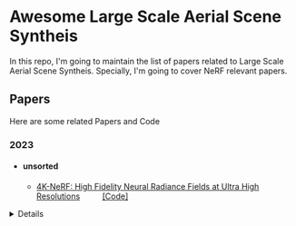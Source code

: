 
# Awesome Large Scale Aerial Scene Syntheis

In this repo, I'm going to maintain the list of papers related to Large Scale Aerial Scene Syntheis. Specially, I'm going to cover NeRF relevant papers.  


## Papers

Here are some related Papers and Code 

### 2023

* #### unsorted 
  - [4K-NeRF: High Fidelity Neural Radiance Fields at Ultra High Resolutions](https://arxiv.org/abs/2212.04701)  &nbsp;&nbsp;&nbsp;&nbsp;&nbsp;&nbsp;&nbsp;&nbsp;&nbsp;[[Code]](https://github.com/frozoul/4K-NeRF) 
<details> 
        
  In this paper, we present a novel and effective framework, named 4K-NeRF, to pursue high fidelity view synthesis on the challenging scenarios of ultra high resolutions, building on the methodology of neural radiance fields (NeRF). The rendering procedure of NeRF-based methods typically relies on a pixel-wise manner in which rays (or pixels) are treated independently on both training and inference phases, limiting its representational ability on describing subtle details, especially when lifting to a extremely high resolution. We address the issue by exploring ray correlation to enhance high-frequency details recovery. Particularly, we use the 3D-aware encoder to model geometric information effectively in a lower resolution space and recover fine details through the 3D-aware decoder, conditioned on ray features and depths estimated by the encoder. Joint training with patch-based sampling further facilitates our method incorporating the supervision from perception oriented regularization beyond pixel-wise loss. Benefiting from the use of geometry-aware local context, our method can significantly boost rendering quality on high-frequency details compared with modern NeRF methods, and achieve the state-of-the-art visual quality on 4K ultra-high-resolution scenario.  
< details/> 

  - [NeRDi: Single-View NeRF Synthesis with Language-Guided Diffusion as General Image Priors](https://arxiv.org/abs/2212.03267)  &nbsp;&nbsp;&nbsp;&nbsp;&nbsp;&nbsp;&nbsp;&nbsp;&nbsp;[Code]
    > 2D-to-3D reconstruction is an ill-posed problem, yet humans are good at solving this problem due to their prior knowledge of the 3D world developed over years. Driven by this observation, we propose NeRDi, a single-view NeRF synthesis framework with general image priors from 2D diffusion models. Formulating single-view reconstruction as an image-conditioned 3D generation problem, we optimize the NeRF representations by minimizing a diffusion loss on its arbitrary view renderings with a pretrained image diffusion model under the input-view constraint. We leverage off-the-shelf vision-language models and introduce a two-section language guidance as conditioning inputs to the diffusion model. This is essentially helpful for improving multiview content coherence as it narrows down the general image prior conditioned on the semantic and visual features of the single-view input image. Additionally, we introduce a geometric loss based on estimated depth maps to regularize the underlying 3D geometry of the NeRF. Experimental results on the DTU MVS dataset show that our method can synthesize novel views with higher quality even compared to existing methods trained on this dataset. We also demonstrate our generalizability in zero-shot NeRF synthesis for in-the-wild images.


  - [GARF:Geometry-Aware Generalized Neural Radiance Field](https://arxiv.org/abs/2212.02280)  &nbsp;&nbsp;&nbsp;&nbsp;&nbsp;&nbsp;&nbsp;&nbsp;&nbsp;[Code]

    > Neural Radiance Field (NeRF) has revolutionized free viewpoint rendering tasks and achieved impressive results. However, the efficiency and accuracy problems hinder its wide applications. To address these issues, we propose Geometry-Aware Generalized Neural Radiance Field (GARF) with a geometry-aware dynamic sampling (GADS) strategy to perform real-time novel view rendering and unsupervised depth estimation on unseen scenes without per-scene optimization. Distinct from most existing generalized NeRFs, our framework infers the unseen scenes on both pixel-scale and geometry-scale with only a few input images. More specifically, our method learns common attributes of novel-view synthesis by an encoder-decoder structure and a point-level learnable multi-view feature fusion module which helps avoid occlusion. To preserve scene characteristics in the generalized model, we introduce an unsupervised depth estimation module to derive the coarse geometry, narrow down the ray sampling interval to proximity space of the estimated surface and sample in expectation maximum position, constituting Geometry-Aware Dynamic Sampling strategy (GADS). Moreover, we introduce a Multi-level Semantic Consistency loss (MSC) to assist more informative representation learning. Extensive experiments on indoor and outdoor datasets show that comparing with state-of-the-art generalized NeRF methods, GARF reduces samples by more than 25\%, while improving rendering quality and 3D geometry estimation. 



### 2022

* #### CVPR

  - [Mega-NERF: Scalable Construction of Large-Scale NeRFs for Virtual Fly-Throughs](https://arxiv.org/abs/2112.10703)  &nbsp;&nbsp;&nbsp;&nbsp;&nbsp;&nbsp;&nbsp;&nbsp;&nbsp;[[Code]](https://github.com/cmusatyalab/mega-nerf)

    > We use neural radiance fields (NeRFs) to build interactive 3D environments from large-scale visual captures spanning buildings or even multiple city blocks collected primarily from drones. In contrast to single object scenes (on which NeRFs are traditionally evaluated), our scale poses multiple challenges including (1) the need to model thousands of images with varying lighting conditions, each of which capture only a small subset of the scene, (2) prohibitively large model capacities that make it infeasible to train on a single GPU, and (3) significant challenges for fast rendering that would enable interactive fly-throughs. To address these challenges, we begin by analyzing visibility statistics for large-scale scenes, motivating a sparse network structure where parameters are specialized to different regions of the scene. We introduce a simple geometric clustering algorithm for data parallelism that partitions training images (or rather pixels) into different NeRF submodules that can be trained in parallel.We evaluate our approach on existing datasets (Quad 6k and UrbanScene3D) as well as against our own drone footage, improving training speed by 3x and PSNR by 12%. We also evaluate recent NeRF fast renderers on top of Mega-NeRF and introduce a novel method that exploits temporal coherence. Our technique achieves a 40x speedup over conventional NeRF rendering while remaining within 0.8 db in PSNR quality, exceeding the fidelity of existing fast renderers. 

  - [Block-NeRF: Scalable Large Scene Neural View Synthesis](https://waymo.com/research/block-nerf/)  &nbsp;&nbsp;&nbsp;&nbsp;&nbsp;&nbsp;&nbsp;&nbsp;&nbsp;[Code] 
    
    > We present Block-NeRF, a variant of Neural Radiance Fields that can represent large-scale environments. Specifically, we demonstrate that when scaling NeRF to render city-scale scenes spanning multiple blocks, it is vital to decompose the scene into individually trained NeRFs. This decomposition decouples rendering time from scene size, enables rendering to scale to arbitrarily large environments, and allows per-block updates of the environment. We adopt several architectural changes to make NeRF robust to data captured over months under different environmental conditions. We add appearance embeddings, learned pose refinement, and controllable exposure to each individual NeRF, and introduce a procedure for aligning appearance between adjacent NeRFs so that they can be seamlessly combined. We build a grid of Block-NeRFs from 2.8 million images to create the largest neural scene representation to date, capable of rendering an entire neighborhood of San Francisco. 

  - [Urban Radiance Fields](https://urban-radiance-fields.github.io/)  &nbsp;&nbsp;&nbsp;&nbsp;&nbsp;&nbsp;&nbsp;&nbsp;&nbsp;[Code]
   
    > The goal of this work is to perform 3D reconstruction and novel view synthesis from data captured by scanning platforms commonly deployed for world mapping in urban outdoor environments (e.g., Street View). Given a sequence of posed RGB images and lidar sweeps acquired by cameras and scanners moving through an outdoor scene, we produce a model from which 3D surfaces can be extracted and novel RGB images can be synthesized. Our approach extends Neural Radiance Fields, which has been demonstrated to synthesize realistic novel images for small scenes in controlled settings, with new methods for leveraging asynchronously captured lidar data, for addressing exposure variation between captured images, and for leveraging predicted image segmentations to supervise densities on rays pointing at the sky. Each of these three extensions provides significant performance improvements in experiments on Street View data. Our system produces state-of-the-art 3D surface reconstructions and synthesizes higher quality novel views in comparison to both traditional methods (e.g.~COLMAP) and recent neural representations (e.g.~Mip-NeRF). 





* #### ECCV
  - [BungeeNeRF: Progressive Neural Radiance Field for Extreme Multi-scale Scene Rendering ](https://city-super.github.io/citynerf/)  &nbsp;&nbsp;&nbsp;&nbsp;&nbsp;&nbsp;&nbsp;&nbsp;&nbsp;[Code]
    
    > Neural Radiance Field (NeRF) has achieved outstanding performance in modeling 3D objects and controlled scenes, usually under a single scale. In this work, we make the first attempt to bring NeRF to city-scale, with views ranging from satellite-level that captures the overview of a city, to ground-level imagery showing complex details of an architecture. The wide span of camera distance to the scene yields multi-scale data with different levels of detail and spatial coverage, which casts great challenges to vanilla NeRF and biases it towards compromised results. To address these issues, we introduce CityNeRF, a progressive learning paradigm that grows the NeRF model and training set synchronously. Starting from fitting distant views with a shallow base block, as training progresses, new blocks are appended to accommodate the emerging details in the increasingly closer views. The strategy effectively activates high-frequency channels in the positional encoding and unfolds more complex details as the training proceeds. We demonstrate the superiority of CityNeRF in modeling diverse city-scale scenes with drastically varying views, and its support for rendering views in different levels of detail. 

* #### TPAMI
    - [Neural Radiance Fields from Sparse RGB-D Images for High-Quality View Synthesis](https://ieeexplore.ieee.org/abstract/document/9999509)  &nbsp;&nbsp;&nbsp;&nbsp;&nbsp;&nbsp;&nbsp;&nbsp;&nbsp;  [Code]
        
         >The recently proposed neural radiance fields (NeRF) use a continuous function formulated as a multi-layer perceptron (MLP) to model the appearance and geometry of a 3D scene. This enables realistic synthesis of novel views, even for scenes with view dependent appearance. Many follow-up works have since extended NeRFs in different ways. However, a fundamental restriction of the method remains that it requires a large number of images captured from densely placed viewpoints for high-quality synthesis and the quality of the results quickly degrades when the number of captured views is insufficient. To address this problem, we propose a novel NeRF-based framework capable of high-quality view synthesis using only a sparse set of RGB-D images, which can be easily captured using cameras and LiDAR sensors on current consumer devices. First, a geometric proxy of the scene is reconstructed from the captured RGB-D images. Renderings of the reconstructed scene along with precise camera parameters can then be used to pre-train a network. Finally, the network is fine-tuned with a small number of real captured images. We further introduce a patch discriminator to supervise the network under novel views during fine-tuning, as well as a 3D color prior to improve synthesis quality. We demonstrate that our method can generate arbitrary novel views of a 3D scene from as few as 6 RGB-D images. Extensive experiments show the improvements of our method compared with the existing NeRF-based methods, including approaches that also aim to reduce the number of input images.



### 2021


* #### CVPR





* #### ICCV
  * [KiloNeRFSpeeding up Neural Radiance Fields with Thousands of Tiny MLPs](https://creiser.github.io/kilonerf/)  &nbsp;&nbsp;&nbsp;&nbsp;&nbsp;&nbsp;&nbsp;&nbsp;&nbsp;[[Code]](https://github.com/creiser/kilonerf)

    > NeRF synthesizes novel views of a scene with unprecedented quality by fitting a neural radiance field to RGB images. However, NeRF requires querying a deep Multi-Layer Perceptron (MLP) millions of times, leading to slow rendering times, even on modern GPUs. In this paper, we demonstrate that real-time rendering is possible by utilizing thousands of tiny MLPs instead of one single large MLP. In our setting, each individual MLP only needs to represent parts of the scene, thus smaller and faster-to-evaluate MLPs can be used. By combining this divide-and-conquer strategy with further optimizations, rendering is accelerated by three orders of magnitude compared to the original NeRF model without incurring high storage costs. Further, using teacher-student distillation for training, we show that this speed-up can be achieved without sacrificing visual quality. 

   * [Mip-NeRF: A Multiscale Representation for Anti-Aliasing Neural Radiance Fields ](https://paperswithcode.com/paper/mip-nerf-a-multiscale-representation-for-anti)  &nbsp;&nbsp;&nbsp;&nbsp;&nbsp;&nbsp;&nbsp;&nbsp;&nbsp;[[Code]](https://github.com/bebeal/mipnerf-pytorch)

        > The rendering procedure used by neural radiance fields (NeRF) samples a scene with a single ray per pixel and may therefore produce renderings that are excessively blurred or aliased when training or testing images observe scene content at different resolutions. The straightforward solution of supersampling by rendering with multiple rays per pixel is impractical for NeRF, because rendering each ray requires querying a multilayer perceptron hundreds of times. Our solution, which we call "mip-NeRF" (a la "mipmap"), extends NeRF to represent the scene at a continuously-valued scale. By efficiently rendering anti-aliased conical frustums instead of rays, mip-NeRF reduces objectionable aliasing artifacts and significantly improves NeRF's ability to represent fine details, while also being 7% faster than NeRF and half the size. Compared to NeRF, mip-NeRF reduces average error rates by 17% on the dataset presented with NeRF and by 60% on a challenging multiscale variant of that dataset that we present. Mip-NeRF is also able to match the accuracy of a brute-force supersampled NeRF on our multiscale dataset while being 22x faster. 
 





* #### ECCV




* #### Others
    * [DeRF: Decomposed Radiance Fields](https://ubc-vision.github.io/derf/)  &nbsp;&nbsp;&nbsp;&nbsp;&nbsp;&nbsp;&nbsp;&nbsp;&nbsp;  [[Code]](https://github.com/ubc-vision/derf/)
        > With the advent of Neural Radiance Fields (NeRF), neural networks can now render novel views of a 3D scene with quality that fools the human eye. Yet, generating these images is very computationally intensive, limiting their applicability in practical scenarios. In this paper, we propose a technique based on spatial decomposition capable of mitigating this issue. Our key observation is that there are diminishing returns in employing larger (deeper and/or wider) networks. Hence, we propose to spatially decompose a scene and dedicate smaller networks for each decomposed part. When working together, these networks can render the whole scene. This allows us near-constant inference time regardless of the number of decomposed parts. Moreover, we show that a Voronoi spatial decomposition is preferable for this purpose, as it is provably compatible with the Painter’s Algorithm for efficient and GPU-friendly rendering. Our experiments show that for real-world scenes, our method provides up to 3x more efficient inference than NeRF (with the same rendering quality), or an improvement of up to 1.0~dB in PSNR (for the same inference cost).
 
  



### Other



  
